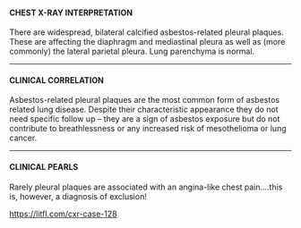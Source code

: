#### CHEST X-RAY INTERPRETATION
There are widespread, bilateral calcified asbestos-related pleural plaques. These are affecting the diaphragm and mediastinal pleura as well as (more commonly) the lateral parietal pleura. Lung parenchyma is normal.

---------------
#### CLINICAL CORRELATION
Asbestos-related pleural plaques are the most common form of asbestos related lung disease. Despite their characteristic appearance they do not need specific follow up – they are a sign of asbestos exposure but do not contribute to breathlessness or any increased risk of mesothelioma or lung cancer.

---------------
#### CLINICAL PEARLS
Rarely pleural plaques are associated with an angina-like chest pain.…this is, however, a diagnosis of exclusion!


<https://litfl.com/cxr-case-128>